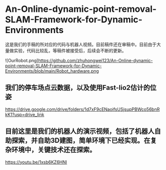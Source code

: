 # An-Online-dynamic-point-removal-SLAM-Framework-for-Dynamic-Environments
这是我们的手稿的所对应的代码与机器人视频。目前稿件还在审稿中。目前由于大量做实验，代码比较乱，等稿件被接受后，后续会不断的更新。

![OurRobot.png]https://github.com/zhuhongwei123/An-Online-dynamic-point-removal-SLAM-Framework-for-Dynamic-Environments/blob/main/Robot_hardware.png

## 我们的停车场点云数据，以及使用Fast-lio2估计的位姿
https://drive.google.com/drive/folders/1d7xF9cENaoifsUSjsupPBWco56bnRkK1?usp=drive_link 

## 目前这里是我们的机器人的演示视频，包括了机器人自助探索，并自助3D建图，简单环境下已经实现。在复杂环境中，关键技术还在探索。
https://youtu.be/1xsb6KZ6HNI
